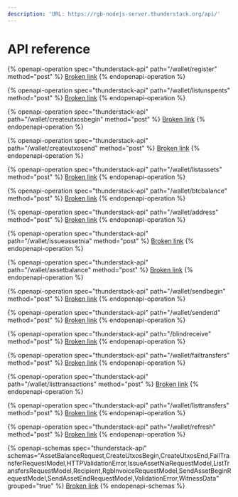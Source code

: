 ```yaml
---
description: 'URL: https://rgb-nodejs-server.thunderstack.org/api/'
---
```


# API reference

{% openapi-operation spec="thunderstack-api" path="/wallet/register" method="post" %}
[Broken link](broken-reference)
{% endopenapi-operation %}

{% openapi-operation spec="thunderstack-api" path="/wallet/listunspents" method="post" %}
[Broken link](broken-reference)
{% endopenapi-operation %}

{% openapi-operation spec="thunderstack-api" path="/wallet/createutxosbegin" method="post" %}
[Broken link](broken-reference)
{% endopenapi-operation %}

{% openapi-operation spec="thunderstack-api" path="/wallet/createutxosend" method="post" %}
[Broken link](broken-reference)
{% endopenapi-operation %}

{% openapi-operation spec="thunderstack-api" path="/wallet/listassets" method="post" %}
[Broken link](broken-reference)
{% endopenapi-operation %}

{% openapi-operation spec="thunderstack-api" path="/wallet/btcbalance" method="post" %}
[Broken link](broken-reference)
{% endopenapi-operation %}

{% openapi-operation spec="thunderstack-api" path="/wallet/address" method="post" %}
[Broken link](broken-reference)
{% endopenapi-operation %}

{% openapi-operation spec="thunderstack-api" path="/wallet/issueassetnia" method="post" %}
[Broken link](broken-reference)
{% endopenapi-operation %}

{% openapi-operation spec="thunderstack-api" path="/wallet/assetbalance" method="post" %}
[Broken link](broken-reference)
{% endopenapi-operation %}

{% openapi-operation spec="thunderstack-api" path="/wallet/sendbegin" method="post" %}
[Broken link](broken-reference)
{% endopenapi-operation %}

{% openapi-operation spec="thunderstack-api" path="/wallet/sendend" method="post" %}
[Broken link](broken-reference)
{% endopenapi-operation %}

{% openapi-operation spec="thunderstack-api" path="/blindreceive" method="post" %}
[Broken link](broken-reference)
{% endopenapi-operation %}

{% openapi-operation spec="thunderstack-api" path="/wallet/failtransfers" method="post" %}
[Broken link](broken-reference)
{% endopenapi-operation %}

{% openapi-operation spec="thunderstack-api" path="/wallet/listtransactions" method="post" %}
[Broken link](broken-reference)
{% endopenapi-operation %}

{% openapi-operation spec="thunderstack-api" path="/wallet/listtransfers" method="post" %}
[Broken link](broken-reference)
{% endopenapi-operation %}

{% openapi-operation spec="thunderstack-api" path="/wallet/refresh" method="post" %}
[Broken link](broken-reference)
{% endopenapi-operation %}

{% openapi-schemas spec="thunderstack-api" schemas="AssetBalanceRequest,CreateUtxosBegin,CreateUtxosEnd,FailTransferRequestModel,HTTPValidationError,IssueAssetNiaRequestModel,ListTransfersRequestModel,Recipient,RgbInvoiceRequestModel,SendAssetBeginRequestModel,SendAssetEndRequestModel,ValidationError,WitnessData" grouped="true" %}
[Broken link](broken-reference)
{% endopenapi-schemas %}
